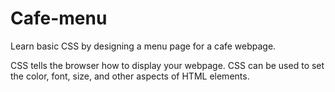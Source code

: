 # Cafe-menu
Learn basic CSS by designing a menu page for a cafe webpage.

CSS tells the browser how to display your webpage. CSS can be used to set the color, font, size, and other aspects of HTML elements.
